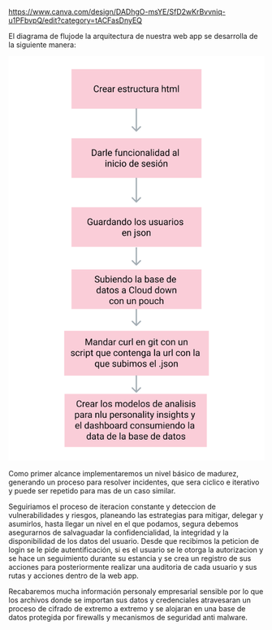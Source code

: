 https://www.canva.com/design/DADhgO-msYE/SfD2wKrBvvniq-u1PFbvpQ/edit?category=tACFasDnyEQ

El diagrama de flujode la arquitectura de nuestra web app se desarrolla de la siguiente manera:


![](diagrama.png)


Como primer alcance implementaremos un nivel básico de madurez, generando un proceso para resolver incidentes, que sera ciclico e iterativo y puede ser repetido para mas de un caso similar.

Seguiriamos el proceso de iteracion constante y deteccion de vulnerabilidades y riesgos, planeando las estrategias para mitigar, delegar y asumirlos, hasta llegar un nivel en el que podamos, segura debemos asegurarnos de salvaguadar la confidencialidad, la integridad y la disponibilidad de los datos del usuario. Desde que recibimos la peticion de login se le pide autentificación, si es el usuario se le otorga la autorizacion y se hace un seguimiento durante su estancia y se crea un registro de sus acciones para posteriormente  realizar una auditoria de cada usuario y sus rutas y acciones dentro de la web app.  

Recabaremos mucha información personaly empresarial sensible por lo que los archivos donde se importan sus datos y credenciales atravesaran un proceso de cifrado de extremo a extremo y se alojaran en una base de datos protegida por firewalls y mecanismos de seguridad anti malware. 


